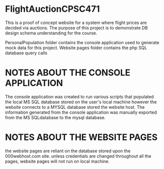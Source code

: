 # FlightAuctionCPSC471
This is a proof of concept website for a system where flight prices are decided via auctions. The purpose of this project is to demonstrate DB design schema understanding for the course.
 
PersonalPopulation folder contains the console application used to generate mock data for this project.
Website pages folder contains the php SQL database query calls

# NOTES ABOUT THE CONSOLE APPLICATION
The console application was created to run various scripts that populated the local MS SQL database stored on the user's local machine
however the website connects to a MYSQL database stored the website host.
The information generated from the console application was manually exported from the  MS SQLdatabase to the mysql database.


# NOTES ABOUT THE WEBSITE PAGES
the website pages are reliant on the database stored upon the 000webhost.com site. unless credentials
are changed throughout all the pages, website pages will not run on local machine. 
